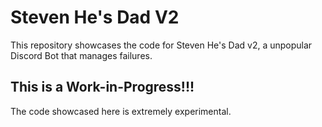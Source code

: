 # Steven He's Dad V2
This repository showcases the code for Steven He's Dad v2, a unpopular Discord Bot that manages failures.

## This is a Work-in-Progress!!!
The code showcased here is extremely experimental.
